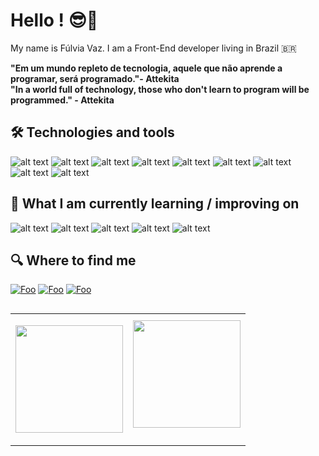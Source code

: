 
# Hello ! 😎🖖

  

My name is Fúlvia Vaz. I am a  Front-End developer living in Brazil 🇧🇷

 **"Em um mundo repleto de tecnologia, aquele que não aprende a programar, será programado."- Attekita
 <br>
 "In a world full of technology, those who don't learn to program will be programmed." - Attekita**


## 🛠 Technologies and tools

![alt text](https://img.shields.io/badge/HTML5-E34F26?style=for-the-badge&logo=html5&logoColor=white) ![alt text](https://img.shields.io/badge/CSS3-1572B6?style=for-the-badge&logo=css3&logoColor=white) ![alt text](https://img.shields.io/badge/JavaScript-F7DF1E?style=for-the-badge&logo=javascript&logoColor=black)  ![alt text](https://img.shields.io/badge/React-1572B6?style=for-the-badge&logo=react&logoColor=white) ![alt text](https://img.shields.io/badge/Git-E34F26?style=for-the-badge&logo=git&logoColor=white) ![alt text](https://img.shields.io/badge/sass-FF1493?style=for-the-badge&logo=sass&logoColor=white) ![alt text](https://img.shields.io/badge/bootstrap-620EC4?style=for-the-badge&logo=bootstrap&logoColor=white) ![alt text](https://img.shields.io/badge/angular-red?style=for-the-badge&logo=angular&logoColor=white) ![alt text](https://img.shields.io/badge/TypeScript-1572B6?style=for-the-badge&logo=typescript&logoColor=white)
  ## 📖 What I am currently learning / improving on
![alt text](https://img.shields.io/badge/SQL-000000?style=for-the-badge&logo=mysql&logoColor=white) ![alt text](https://img.shields.io/badge/React_Native-1572B6?style=for-the-badge&logo=react&logoColor=white) ![alt text](https://img.shields.io/badge/Node.Js-3CB371?style=for-the-badge&logo=node.js&logoColor=white) ![alt text](https://img.shields.io/badge/express-000000?style=for-the-badge&logo=express&logoColor=white) ![alt text](https://img.shields.io/badge/next.JS-000000?style=for-the-badge&logo=next.js&logoColor=white) 

## 🔍 Where to find me

[![Foo](https://img.shields.io/badge/LinkedIn-0077B5?style=for-the-badge&logo=linkedin&logoColor=white)](https://www.linkedin.com/in/fulviavaz/) [![Foo](https://img.shields.io/badge/Facebook-0077B5?style=for-the-badge&logo=facebook&logoColor=white)](https://www.facebook.com/fulviavaz) [![Foo](https://img.shields.io/badge/Instagram-FF1493?style=for-the-badge&logo=instagram&logoColor=white)](https://www.instagram.com/fulviavaz)

<table  align="left">

<row>

<td>

<!-- Card -->

<img  height='172'  src='https://github-readme-stats.vercel.app/api/top-langs/?username=fulviavaz&layout=compact&theme=react'></td><td><img  height='172'  src='https://github-readme-stats.vercel.app/api?username=fulviavaz&show_icons=true&theme=react'>
</td>

</row>

</table>

  


